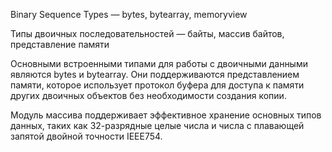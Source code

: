 Binary Sequence Types — bytes, bytearray, memoryview

Типы двоичных последовательностей — байты, массив байтов, представление памяти

Основными встроенными типами для работы с двоичными данными являются bytes и bytearray.
Они поддерживаются представлением памяти, которое использует протокол буфера для доступа
к памяти других двоичных объектов без необходимости создания копии.

Модуль массива поддерживает эффективное хранение основных типов данных, таких как
32-разрядные целые числа и числа с плавающей запятой двойной точности IEEE754.
